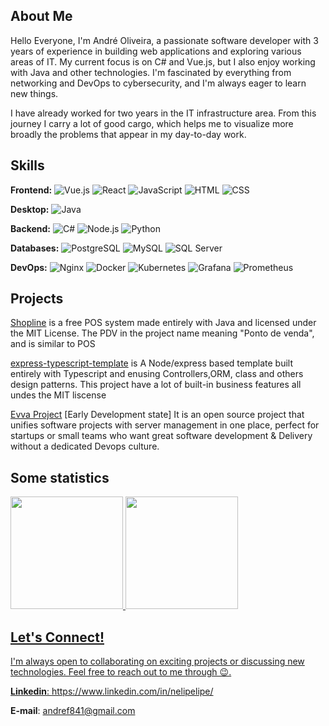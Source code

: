 ## About Me

Hello Everyone, I'm André Oliveira, a passionate software developer with 3 years of experience in building web applications and exploring various areas of IT. My current focus is on C# and Vue.js, but I also enjoy working with Java and other technologies. I'm fascinated by everything from networking and DevOps to cybersecurity, and I'm always eager to learn new things.

I have already worked for two years in the IT infrastructure area. From this journey I carry a lot of good cargo, which helps me to visualize more broadly the problems that appear in my day-to-day work.

          
## Skills

**Frontend:**
<img src="https://img.shields.io/badge/Vue.js-42b983?style=for-the-badge&logo=vue.js&logoColor=white" alt="Vue.js" />
<img src="https://img.shields.io/badge/React-20232A?style=for-the-badge&logo=react&logoColor=61DAFB" alt="React" />
<img src="https://img.shields.io/badge/JavaScript-F7DF1E?style=for-the-badge&logo=javascript&logoColor=000000" alt="JavaScript" />
<img src="https://img.shields.io/badge/HTML5-E34F26?style=for-the-badge&logo=html5&logoColor=white" alt="HTML" />
<img src="https://img.shields.io/badge/CSS3-1572B6?style=for-the-badge&logo=css3&logoColor=white" alt="CSS" />

**Desktop:**
<img src="https://img.shields.io/badge/Java-ED8B00?style=for-the-badge&logo=openjdk&logoColor=white" alt="Java" />

**Backend:**
<img src="https://img.shields.io/badge/.NET-db6acf?style=for-the-badge&logo=dotnet&logoColor=white" alt="C#" />
<img src="https://img.shields.io/badge/Node.js-339933?style=for-the-badge&logo=nodedotjs&logoColor=white" alt="Node.js" />
<img src="https://img.shields.io/badge/Python-3776AB?style=for-the-badge&logo=python&logoColor=white" alt="Python" />

**Databases:**
<img src="https://img.shields.io/badge/PostgreSQL-316192?style=for-the-badge&logo=postgresql&logoColor=white" alt="PostgreSQL" />
<img src="https://img.shields.io/badge/MySQL-4479A1?style=for-the-badge&logo=mysql&logoColor=white" alt="MySQL" />
<img src="https://img.shields.io/badge/SQL_Server-CC2927?style=for-the-badge&logo=microsoftsqlserver&logoColor=white" alt="SQL Server" />

**DevOps:**
<img src="https://img.shields.io/badge/Nginx-009639?style=for-the-badge&logo=nginx&logoColor=white" alt="Nginx" />
<img src="https://img.shields.io/badge/Docker-2496ED?style=for-the-badge&logo=docker&logoColor=white" alt="Docker" />
<img src="https://img.shields.io/badge/Kubernetes-326CE5?style=for-the-badge&logo=kubernetes&logoColor=white" alt="Kubernetes" />
<img src="https://img.shields.io/badge/Grafana-F46800?style=for-the-badge&logo=grafana&logoColor=white" alt="Grafana" />
<img src="https://img.shields.io/badge/Prometheus-E52C2C?style=for-the-badge&logo=prometheus&logoColor=white" alt="Prometheus" />

## Projects

<a href="https://github.com/Andrezz64/shopline">Shopline</a> is a free POS system made entirely with Java and licensed under the MIT License. The PDV in the project name meaning "Ponto de venda", and is similar to POS

[express-typescript-template](https://github.com/Andrezz64/express-typescript-template) is A Node/express based template built entirely with Typescript and enusing Controllers,ORM, class and others design patterns. This project have a lot of built-in business features all undes the MIT liscense

[Evva Project](https://github.com/evva-core) [Early Development state] It is an open source project that unifies software projects with server management in one place, perfect for startups or small teams who want great software development & Delivery without a dedicated Devops culture.

## Some statistics 

<a href="https://github.com/Andrezz64">
<img height="180em" src="https://github-readme-stats.vercel.app/api/top-langs/?username=Andrezz64&layout=compact&langs_count=7&theme=dracula"/>
<img height="180em" src="https://github-readme-stats.vercel.app/api?username=Andrezz64&show_icons=true&theme=dracula&include_all_commits=true&count_private=true"/>

##  Let's Connect!

I'm always open to collaborating on exciting projects or discussing new technologies. Feel free to reach out to me through 😉.

**Linkedin**: https://www.linkedin.com/in/nelipelipe/

**E-mail**: <a href="mailto:andref841@gmail.comr">andref841@gmail.com</a>

</div>
          
